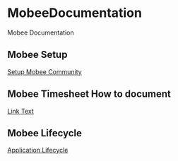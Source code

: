 # MobeeDocumentation
Mobee Documentation

## Mobee Setup   
[Setup Mobee Community](setupMobeeCommunity.md)    

## Mobee Timesheet How to document    
[Link Text](path/to/other/page.md)

## Mobee Lifecycle   
[Application Lifecycle](applicationLifecycle.md)    
